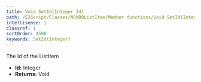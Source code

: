 ```yaml
---
title: Void SetId(Integer Id)
path: /EJScript/Classes/NSMDOListItem/Member functions/Void SetId(Integer p_0)
intellisense: 1
classref: 1
sortOrder: 4590
keywords: SetId(Integer)
---
```



The Id of the ListItem



* **Id:** Integer
* **Returns:** Void


